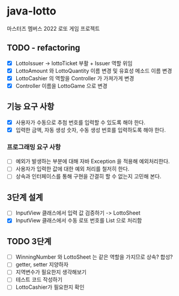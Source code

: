 # java-lotto
마스터즈 멤버스 2022 로또 게임 프로젝트
## TODO - refactoring
- [x] LottoIssuer -> lottoTicket 부활 + Issuer 역할 위임
- [x] LottoAmount 와 LottoQuantity 이름 변경 및 유효성 메소드 이름 변경
- [x] LottoCashier 의 역할을 Controller 가 가져가게 변경
- [x] Controller 이름을 LottoGame 으로 변경

## 기능 요구 사항
- [x] 사용자가 수동으로 추첨 번호를 입력할 수 있도록 해야 한다.
- [x] 입력한 금액, 자동 생성 숫자, 수동 생성 번호를 입력하도록 해야 한다.
### 프로그래밍 요구 사항
- [ ] 예외가 발생하는 부분에 대해 자바 Exception 을 적용해 예외처리한다.
- [ ] 사용자가 입력한 값에 대한 예외 처리를 철저히 한다.
- [ ] 상속과 인터페이스를 통해 구현을 간결히 할 수 없는지 고민해 본다.

## 3단계 설계
- [ ] InputView 클래스에서 입력 값 검증하기 -> LottoSheet
- [x] InputView 클래스에서 수동 로또 번호를 List<String> 으로 처리함

## TODO 3단계
- [ ] WinningNumber 와 LottoSheet 는 같은 역할을 가지므로 상속? 합성?
- [ ] getter, setter 지양하자
- [ ] 지역변수가 필요한지 생각해보기
- [ ] 테스트 코드 작성하기
- [ ] LottoCashier가 필요한지 확인
